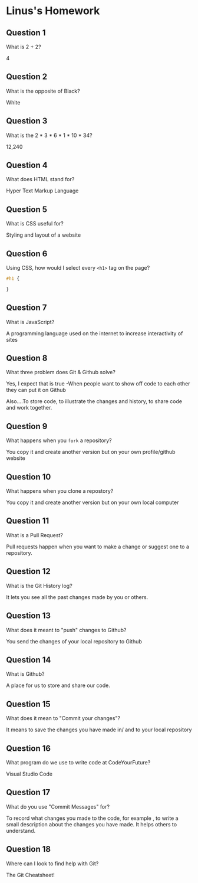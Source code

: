 # Linus's Homework

## Question 1

What is 2 + 2?

4

## Question 2

What is the opposite of Black?

White

## Question 3

What is the  2 * 3 * 6 * 1 * 10 * 34?

12,240

## Question 4 

What does HTML stand for?

Hyper Text Markup Language

## Question 5

What is CSS useful for?

Styling and layout of a website 

## Question 6

Using CSS, how would I select every `<h1>` tag on the page?

```css
#h1 {

}
```

## Question 7

What is JavaScript?

A programming language used on the internet to increase interactivity of sites

## Question 8

What three problem does Git & Github solve?

Yes, I expect that is true -When people want to show off code to each other they can put it on Github

Also....To store code, to illustrate the changes and history, to share code and work together.

## Question 9

What happens when you `fork` a repository?

You copy it and create another version but on your own profile/github website

## Question 10 

What happens when you clone a repostory?

You copy it and create another version but on your own local computer

## Question 11

What is a Pull Request?

Pull requests happen when you want to make a change or suggest one to a repository. 

## Question 12

What is the Git History log?

It lets you see all the past changes made by you or others. 

## Question 13

What does it meant to "push" changes to Github?

You send the changes of your local repository to Github

## Question 14

What is Github?

A place for us to store and share our code.

## Question 15

What does it mean to "Commit your changes"?

It means to save the changes you have made in/ and to your local repository 

## Question 16

What program do we use to write code at CodeYourFuture?

Visual Studio Code 

## Question 17

What do you use "Commit Messages" for?

To record what changes you made to the code, for example , to write a small description about the changes you have made. It helps others to understand. 

## Question 18

Where can I look to find help with Git?

The Git Cheatsheet!
